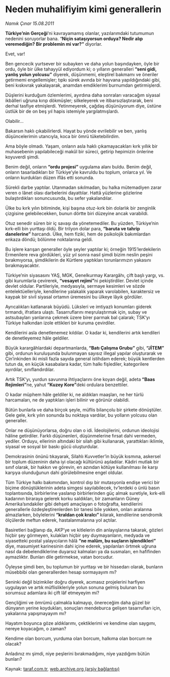 # Neden muhalifiyim kimi generallerin

*Namık Çınar 15.08.2011*

<div class="yazi"><p><strong>Türkiye’nin Gerçeği</strong>‘ni kavrayamamış olanlar, yazılarımdaki tutumumun nedenini soruyorlar bana. “<strong>Niçin sataşıyorsun orduya? Nedir alıp veremediğin? Bir problemin mi var?”</strong> diyorlar.</p>
<p>Evet, var!</p>
<p>Ben gencecik yurtsever bir subayken ve daha yolun başındayken, öyle bir ordu, öyle bir ülke tahayyül ediyordum ki; o yılların generalleri<strong> “seni gidi, yanlış yolun yolcusu”</strong> diyerek, düşünmemi, eleştirel bakmamı ve öneriler getirmemi engellemişler; tıpkı sürek avında bir hayvana yapıldığındaki gibi, beni kıskıvrak yakalayarak, anamdan emdiklerimi burnumdan getirmişlerdi.</p>
<p>Düşlerini kurduğum özlemlerimi, ayırdına daha sonraları varacağım siyasal ikbâlleri uğruna kırıp dökmüşler; silkeleyerek ve itibarsızlaştırarak, beni derhal tasfiye etmişlerdi. Yetinmeyerek, çağdaş düşünüyorum diye, üstüne üstlük bir de on beş yıl hapis istemiyle yargılatmışlardı.</p>
<p>Olabilir...</p>
<p>Bakarsın haklı çıkabilirlerdi. Hayat bu yönde evrilebilir ve ben, yanlış düşüncelerimin utancıyla, koca bir ömrü tüketebilirdim.</p>
<p>Ama böyle olmadı. Yaşam, onların asla haklı çıkamayacakları kırk yıllık bir muhasebenin yapılabileceği makûl bir süreci, getirip hepimizin önlerine koyuverdi şimdi.</p>
<p>Benim değil, onların <strong>“ordu projesi”</strong> uygulama alanı buldu. Benim değil, onların tasarladıkları bir Türkiye’yle kavruldu bu toplum, onlarca yıl. Ve onların kurdukları düzen iflâs etti sonunda.</p>
<p>Sürekli darbe yaptılar. Utanmadan sıkılmadan, bu halka mütemadiyen zarar veren o lânet olası darbelerini dayattılar. Hattâ yüzlerine gözlerine bulaştırdıkları sonuncusunda, bu sefer yakalandılar.</p>
<p>Ülke bu kırk yılın bitiminde, kişi başına otuz-kırk bin dolarlık bir zenginlik çizgisine gelebilecekken, bunun dörtte biri düzeyine ancak varabildi.</p>
<p>Otuz senedir süren bir iç savaşı da yönetemediler. Bu yüzden, Türkiye’nin kırk-elli bin yurttaşı öldü. Bir trilyon dolar para, <strong>“baruta ve tahrip danelerine”</strong> harcandı. Ülke, hem fiziki, hem de psikolojik bakımlardan enkaza döndü; bölünme noktalarına geldi.</p>
<p>Bu işlere karışan generaller öyle şeyler yaptılar ki; örneğin 1915’lerdekilerin Ermenilere reva gördükleri, yüz yıl sonra nasıl şimdi bizim neslin peşini bırakmıyorsa, şimdikilerin de Kürtlere yaptıkları torunlarımızın yakasını bırakmayacaktır.</p>
<p>Türkiye’nin siyasasını YAŞ, MGK, Genelkurmay Karargâhı, çift başlı yargı, vs. gibi kurumlarla çevirerek, <strong>“vesayet rejimi”</strong>ni pekiştirdiler. Devlet içinde devlet oldular. Partileriyle, medyasıyla, sermaye kesimleri ve sözde entelektüelleriyle, kendilerine yalakalık yaparak varolabilen, karaktersiz ve kaypak bir sivil siyasal ortamın üremesini bu ülkeye lâyık gördüler.</p>
<p>Ayrıcalıkları katlanarak büyüdü. Lüksleri ve imtiyazlı konumları giderek tırmandı, ifratlara ulaştı. Tasarruflarını meşrulaştırmak için, subay ve astsubayları yanlarına çekmek üzere birer parmak bal çalarak; TSK’yı Türkiye halkından izole ettikleri bir kuruma çevirdiler.</p>
<p>Kendilerini asla denetlenemez kıldılar. O kadar ki, kendilerini artık kendileri de denetleyemez hâle geldiler.</p>
<p>Büyük karargâhlardaki departmanlarda,<strong> “Batı Çalışma Grubu”</strong> gibi, <strong>“JİTEM”</strong> gibi, ordunun kuruluşunda bulunmayan sayısız illegal yapılar oluşturarak ve Çin’inkinden iki misli fazla sayıda general istihdam ederek; büyük kentlerden tutun da, en küçük kasabalara kadar, tüm halkı fişlediler, kategorilere ayırdılar, sınıflandırdılar.</p>
<p>Artık TSK’yı, yurdun savunma ihtiyaçlarını öne koyan değil, adeta<strong> “Baas Rejimleri”</strong>ne, yahut <strong>“Kuzey Kore”</strong>deki ordulara benzettiler.</p>
<p>O kadar müphem hâle geldiler ki, ne aldıkları maaşları, ne her türlü harcamaları, ne de yaptıkları işleri bilinir ve görünür olabildi.</p>
<p>Bütün bunlarla ve daha birçok şeyle, müflis bilançolu bir şirkete dönüştüler. Gele gele, kırk yılın sonunda bu noktaya vardılar, bu yolların yolcusu olan generaller.</p>
<p>Onlar ne düşünüyorlarsa, doğru olan o idi. İdeolojilerini, ordunun ideolojisi hâline getirdiler. Farklı düşünenleri, düşünmelerine fırsat dahi vermeden, yediler. Orduyu, ellerinin altındaki bir silah gibi kullanarak, yarattıkları iklimle, siyasal ve sosyal bir baskı gücü oluşturdular.</p>
<p>Demokrasinin önünü tıkayarak, Silahlı Kuvvetler’in büyük kısmına, askersel bir toplum düzeninin daha iyi olacağı kültürünü aşıladılar. Kâdiri mutlak bir sınıf olarak, bir hakkın ve görevin, en azından kötüye kullanılması ile karşı karşıya olunduğunun dahi görülebilmesine engel oldular.</p>
<p>Tüm Türkiye halkı bakımından, kontrol dışı bir mutasyonla endişe verici bir biçime dönüştüklerinin adeta simgesi sayılabilecek, tv’lerdeki o ünlü basın toplantısında, birbirlerine yaslanıp birbirlerinden güç almak suretiyle, kırk-elli kadarının biraraya gelerek korku saldıkları, bir zamanların Güney Amerika’sındakiler gibi dehşeti amaçlayan o fotoğrafta, kendilerini generallerle özdeşleştirenlerden bir tanesi bile yokken, onları aralarına almazlarken, böylelerini <strong>“kraldan çok kralcı” </strong>kılarak, kendilerine sendromik ölçülerde meftun ederek, hastalanmalarına yol açtılar.</p>
<p>Basiretleri bağlanıp da, AKP’ye ve kitlelerin din anlayışlarına takarak, gözleri hiçbir şey görmeyen, kulakları hiçbir şey duymayanların, medyada ve siyasetteki postal yalayıcıların hâlâ <strong>“ne malûm, bu suçların işlendikleri” </strong>diye, masumiyet karinesinin dahi içine ederek, yapılanları örtmek uğruna nasıl da debelendiklerine duyarsız kalmaları ya da susmaları, en hafifinden aymazlıktır. Bunları dile getirmekse, vatan borcudur.</p>
<p>Öyleyse şimdi ben, bu toplumun bir yurttaşı ve bir hissedarı olarak, bunların müsebbibi olan generallerden hesap sormayayım mı?</p>
<p>Seninki değil bizimkiler doğru diyerek, acımasız projelerini harfiyen uygulayan ve artık müflislikleriyle yolun sonuna gelmiş bulunan bu sorumsuz adamlara iki çift lâf etmeyeyim mi?</p>
<p>Gençliğimi ve ömrümü çalmakla kalmayıp, önereceğim daha güzel bir dünyanın yerine koydukları, sonuçları mendeburca gelişen tasarrufları için, yakalarına yapışmayayım mı?</p>
<p>Hayatım boyunca göze aldıklarımı, çektiklerimi ve kendime olan saygımı, nereye koyacağım, o zaman?</p>
<p>Kendime olan borcum, yurduma olan borcum, halkıma olan borcum ne olacak?</p>
<p>Anladınız mı şimdi, niye peşlerini bırakmadığımı, niye yazdığımı bütün bunları?</p>
</div>

Kaynak: [taraf.com.tr](http://www.taraf.com.tr/namik-cinar/makale-neden-muhalifiyim-kimi-generallerin.htm), [web.archive.org (arşiv bağlantısı)](http://web.archive.org/web/20130624003058/http://www.taraf.com.tr/namik-cinar/makale-neden-muhalifiyim-kimi-generallerin.htm)
